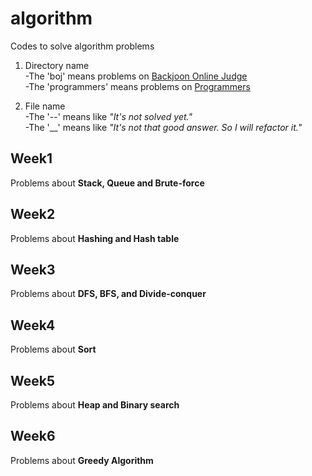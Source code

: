 # algorithm

Codes to solve algorithm problems

1. Directory name  
   -The 'boj' means problems on [Backjoon Online Judge](https://www.acmicpc.net/)  
   -The 'programmers' means problems on [Programmers](https://programmers.co.kr/)

2. File name  
   -The '--' means like _"It's not solved yet."_  
   -The '\_\_' means like _"It's not that good answer. So I will refactor it."_

## Week1

Problems about **Stack, Queue and Brute-force**

## Week2

Problems about **Hashing and Hash table**

## Week3

Problems about **DFS, BFS, and Divide-conquer**

## Week4

Problems about **Sort**

## Week5

Problems about **Heap and Binary search**

## Week6

Problems about **Greedy Algorithm**
